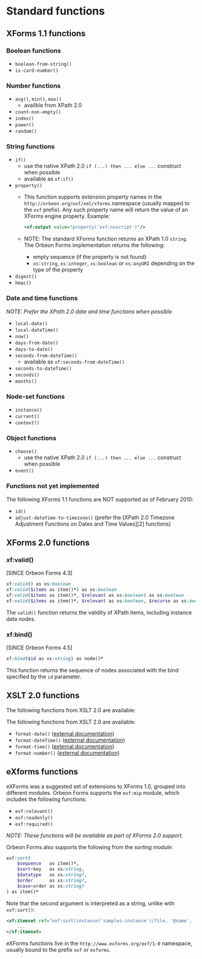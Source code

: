 # Standard functions

<!-- toc -->

## XForms 1.1 functions

### Boolean functions

* `boolean-from-string()`
* `is-card-number()`

### Number functions

* `avg()`, `min()`, `max()`
    * availble from XPath 2.0
* `count-non-empty()`
* `index()`
* `power()`
* `random()`

### String functions

* `if()`
    * use the native XPath 2.0 `if (...) then ... else ...` construct when possible
    * available as `xf:if()`
* `property()`
    * This function supports extension property names in the `http://orbeon.org/oxf/xml/xforms` namespace (usually mapped to the `xxf` prefix). Any such property name will return the value of an XForms engine property. Example:

        ```xml
        <xf:output value="property('xxf:noscript')"/>
        ```

    * NOTE: The standard XForms function returns an XPath 1.0 `string`. The Orbeon Forms implementation returns the following:
        * empty sequence (if the property is not found)
        * `xs:string`, `xs:integer`, `xs:boolean` or `xs:anyURI` depending on the type of the property
* `digest()`
* `hmac()`

### Date and time functions

_NOTE: Prefer the XPath 2.0 date and time functions when possible._

* `local-date()`
* `local-dateTime()`
* `now()`
* `days-from-date()`
* `days-to-date()`
* `seconds-from-dateTime()`
    * available as `xf:seconds-from-dateTime()`
* `seconds-to-dateTime()`
* `seconds()`
* `months()`

### Node-set functions

* `instance()`
* `current()`
* `context()`

### Object functions

* `choose()`
    * use the native XPath 2.0 `if (...) then ... else ...` construct when possible
* `event()`

### Functions not yet implemented

The following XForms 1.1 functions are NOT supported as of February 2010:

* `id()`
* `adjust-dateTime-to-timezone()` (prefer the [XPath 2.0 Timezone Adjustment Functions on Dates and Time Values][2] functions)


## XForms 2.0 functions

### xf:valid()

[SINCE Orbeon Forms 4.3]

```ruby
xf:valid() as xs:boolean
xf:valid($items as item()*) as xs:boolean
xf:valid($items as item()*, $relevant as xs:boolean) as xs:boolean
xf:valid($items as item()*, $relevant as xs:boolean, $recurse as xs:boolean) as xs:boolean
```

The `valid()` function returns the validity of XPath items, including instance data nodes.

### xf:bind()

[SINCE Orbeon Forms 4.5]

```ruby
xf:bind($id as xs:string) as node()*
```

This function returns the sequence of nodes associated with the bind specified by the `id` parameter.


## XSLT 2.0 functions

The following functions from XSLT 2.0 are  available:

The following functions from XSLT 2.0 are  available:

- `format-date()` ([external documentation](http://www.w3.org/TR/2005/WD-xslt20-20050915/#function-format-date))
- `format-dateTime()` ([external documentation](http://www.w3.org/TR/2005/WD-xslt20-20050915/#function-format-dateTime))
- `format-time()` ([external documentation](http://www.w3.org/TR/2005/WD-xslt20-20050915/#function-format-time))
- `format-number()` ([external documentation](http://www.w3.org/TR/2005/WD-xslt20-20050915/#function-format-number))

## eXforms functions

eXForms was a suggested set of extensions to XForms 1.0, grouped into different modules. Orbeon Forms supports the `exf:mip` module, which includes the following functions:

- `exf:relevant()`
- `exf:readonly()`
- `exf:required()`

_NOTE: These functions will be available as part of XForms 2.0 support._

Orbeon Forms also supports the following from the *sorting module*:

```ruby
exf:sort(
    $sequence   as item()*,
    $sort-key   as xs:string,
    $datatype   as xs:string?,
    $order      as xs:string?,
    $case-order as xs:string?
) as item()*
```

Note that the second argument is interpreted as a string, unlike with `xxf:sort()`:

```xml
<xf:itemset ref="exf:sort(instance('samples-instance')/file, '@name', 'text', 'ascending')">
    ...
</xf:itemset>
```

eXForms functions live in the `http://www.exforms.org/exf/1-0` namespace, usually bound to the prefix `exf` or `exforms`.
